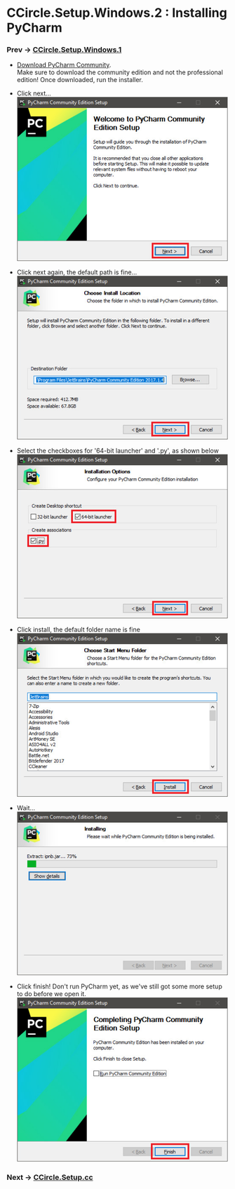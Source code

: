# CCircle.Setup.Windows.2 : Installing PyCharm
### Prev -> [CCircle.Setup.Windows.1](../01_python/install_python.md)

* [Download PyCharm Community](https://www.jetbrains.com/pycharm/download/#section=windows).  
  Make sure to download the community edition and not the professional edition!
  Once downloaded, run the installer.

* Click next...  
  ![1](image/pychsetup01.jpg)

* Click next again, the default path is fine...  
  ![2](image/pychsetup02.jpg)

* Select the checkboxes for '64-bit launcher' and '.py', as shown below  
  ![3](image/pychsetup03.jpg)

* Click install, the default folder name is fine  
  ![4](image/pychsetup04.jpg)

* Wait...  
  ![5](image/pychsetup05.jpg)

* Click finish! Don't run PyCharm yet, as we've still got some more setup to do
  before we open it.  
  ![6](image/pychsetup06.jpg)

### Next -> [CCircle.Setup.cc](../../mac/cc_deps/cc_deps.md)
